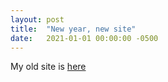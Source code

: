 ```yaml
---
layout: post
title:  "New year, new site"
date:   2021-01-01 00:00:00 -0500
---
```

My old site is [here](https://benhudson.carbonmade.com/)
<!--stackedit_data:
eyJoaXN0b3J5IjpbMTUzNDY1MjI4OV19
-->